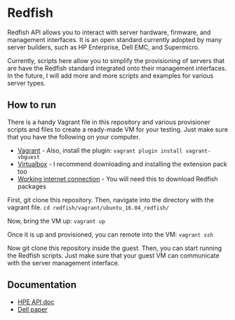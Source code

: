 # Redfish

Redfish API allows you to interact with server hardware, firmware, and 
management interfaces. It is an open standard currently adopted by many 
server builders, such as HP Enterprise, Dell EMC, and Supermicro. 

Currently, scripts here allow you to simplify the provisioning of 
servers that are have the Redfish standard integrated onto their management
interfaces. In the future, I will add more and more scripts and examples for 
various server types. 

## How to run

There is a handy Vagrant file in this repository and various provisioner
scripts and files to create a ready-made VM for your testing. 
Just make sure that you have the following on your computer.
* [Vagrant](https://www.vagrantup.com/downloads.html) - Also, install the plugin: `vagrant plugin install vagrant-vbguest`
* [Virtualbox](https://www.virtualbox.org/wiki/Downloads) - I recommend downloading and installing the extension pack too
* [Working internet connection](https://en.wikipedia.org/wiki/Internet) - You will need this to download Redfish packages

First, git clone this repository. Then, navigate into the directory with the vagrant file. 
```cd redfish/vagrant/ubuntu_16.04_redfish/```

Now, bring the VM up:
```vagrant up```

Once it is up and provisioned, you can remote into the VM:
```vagrant ssh```

Now git clone this repository inside the guest. Then, you can start running 
the Redfish scripts. Just make sure that your guest VM 
can communicate with the server management interface.

## Documentation

* [HPE API doc](https://hewlettpackard.github.io/ilo-rest-api-docs/ilo5/#introduction) 
* [Dell paper](http://en.community.dell.com/techcenter/systems-management/w/wiki/12213.redfish)
